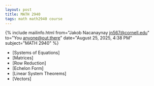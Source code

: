 ```yaml
---
layout: post
title: MATH 2940
tags: math math2940 course
---
```


{% include mailinfo.html from="Jakob Nacanaynay <jn567@cornell.edu>" to="You <anyone@out.there>" date="August 25, 2025, 4:38 PM" subject="MATH 2940" %}

- [Systems of Equations]
- [Matrices]
- [Row Reduction]
- [Echelon Form]
- [Linear System Theorems]
- [Vectors]
